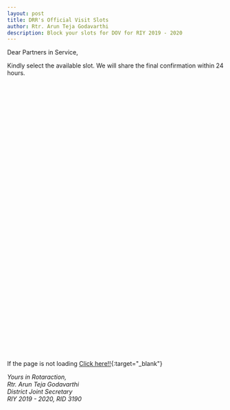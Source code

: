 ```yaml
---
layout: post
title: DRR's Official Visit Slots
author: Rtr. Arun Teja Godavarthi
description: Block your slots for DOV for RIY 2019 - 2020
---
```

Dear Partners in Service,

Kindly select the available slot. We will share the final confirmation within 24 hours.

<!-- Calendly inline widget begin -->
<div class="calendly-inline-widget" data-url="https://calendly.com/3190drr1920/dov" style="min-width:320px;height:630px;"></div>
<script type="text/javascript" src="https://assets.calendly.com/assets/external/widget.js"></script>
<!-- Calendly inline widget end -->

If the page is not loading [Click here!!](http://bit.ly/dov1920){:target="_blank"}

*Yours in Rotaraction,* <br>
*Rtr. Arun Teja Godavarthi* <br>
*District Joint Secretary* <br>
*RIY 2019 - 2020, RID 3190* <br>